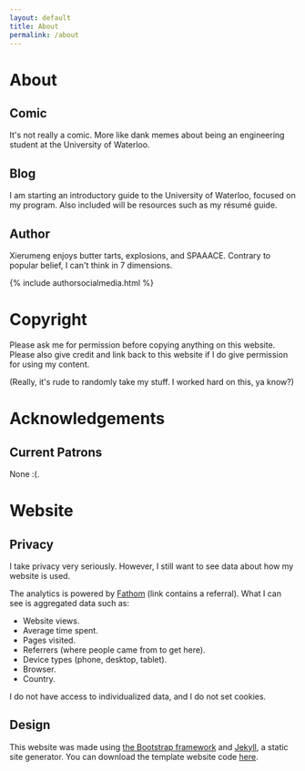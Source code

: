 ```yaml
---
layout: default
title: About
permalink: /about
---
```

# About

## Comic

It's not really a comic. More like dank memes about being an engineering student at the University of Waterloo.

## Blog

I am starting an introductory guide to the University of Waterloo, focused on my program. Also included will be resources such as my r&eacute;sum&eacute; guide.

## Author

Xierumeng enjoys butter tarts, explosions, and SPAAACE. Contrary to popular belief, I can't think in 7 dimensions.

{% include authorsocialmedia.html %}

# Copyright

Please ask me for permission before copying anything on this website. Please also give credit and link back to this website if I do give permission for using my content.

(Really, it's rude to randomly take my stuff. I worked hard on this, ya know?)

# Acknowledgements

## Current Patrons

None :(.

# Website

## Privacy

I take privacy very seriously. However, I still want to see data about how my website is used.

The analytics is powered by [Fathom](https://usefathom.com/ref/9YWAWS) (link contains a referral). What I can see is aggregated data such as:

* Website views.
* Average time spent.
* Pages visited.
* Referrers (where people came from to get here).
* Device types (phone, desktop, tablet).
* Browser.
* Country.

I do not have access to individualized data, and I do not set cookies.

## Design

This website was made using [the Bootstrap framework](http://getbootstrap.com/) and [Jekyll](https://jekyllrb.com/), a static site generator. You can download the template website code [here](https://github.com/peahatlanding/Webcomic-Jekyll-Theme).
